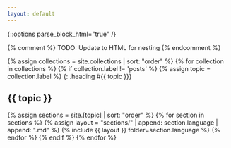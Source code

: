 ```yaml
---
layout: default
---
```


{::options parse_block_html="true" /}

{% comment %}
  TODO: Update to HTML for nesting
{% endcomment %}

{% assign collections = site.collections | sort: "order" %}
{% for collection in collections %}
{% if collection.label != 'posts' %}
{% assign topic = collection.label %}
{: .heading #{{ topic }}}
## {{ topic }}
{% assign sections = site.[topic] | sort: "order" %}
{% for section in sections %}
  {% assign layout = "sections/" | append: section.language | append: ".md" %}
  {% include {{ layout }} folder=section.language %}
{% endfor %}
{% endif %}
{% endfor %}